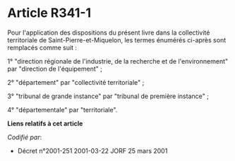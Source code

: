 # Article R341-1

Pour l'application des dispositions du présent livre dans la collectivité territoriale de Saint-Pierre-et-Miquelon, les
termes énumérés ci-après sont remplacés comme suit :

1° "direction régionale de l'industrie, de la recherche et de l'environnement" par "direction de l'équipement" ;

2° "département" par "collectivité territoriale" ;

3° "tribunal de grande instance" par "tribunal de première instance" ;

4° "départementale" par "territoriale".

**Liens relatifs à cet article**

_Codifié par_:

  - Décret n°2001-251 2001-03-22 JORF 25 mars 2001
